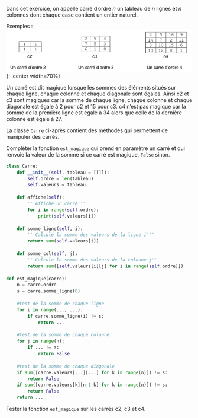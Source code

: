 Dans cet exercice, on appelle carré d’ordre $n$ un tableau de $n$ lignes et $n$ colonnes dont chaque case contient un entier naturel.

Exemples :
![image](data/img20_2.png){: .center width=70%}

Un carré est dit magique lorsque les sommes des éléments situés sur chaque ligne, chaque
colonne et chaque diagonale sont égales. Ainsi c2 et c3 sont magiques car la somme de chaque
ligne, chaque colonne et chaque diagonale est égale à 2 pour c2 et 15 pour c3. c4 n’est pas
magique car la somme de la première ligne est égale à 34 alors que celle de la dernière colonne
est égale à 27.

La classe `Carre` ci-après contient des méthodes qui permettent de manipuler des carrés.

Compléter la fonction `est_magique` qui prend en paramètre un carré et qui renvoie la valeur de
la somme si ce carré est magique, `False` sinon.

```python linenums='1'
class Carre:
    def __init__(self, tableau = [[]]):
        self.ordre = len(tableau)
        self.valeurs = tableau

    def affiche(self):
        '''Affiche un carré'''
        for i in range(self.ordre):
            print(self.valeurs[i])

    def somme_ligne(self, i):
        '''Calcule la somme des valeurs de la ligne i'''
        return sum(self.valeurs[i])

    def somme_col(self, j):
        '''Calcule la somme des valeurs de la colonne j'''
        return sum([self.valeurs[i][j] for i in range(self.ordre)])

def est_magique(carre):
    n = carre.ordre
    s = carre.somme_ligne(0)

    #test de la somme de chaque ligne
    for i in range(..., ...):
        if carre.somme_ligne(i) != s:
            return ...

    #test de la somme de chaque colonne
    for j in range(n):
        if ... != s:
            return False

    #test de la somme de chaque diagonale
    if sum([carre.valeurs[...][...] for k in range(n)]) != s:
        return False
    if sum([carre.valeurs[k][n-1-k] for k in range(n)]) != s:
        return False
    return ...
```

Tester la fonction `est_magique` sur les carrés c2, c3 et c4.
